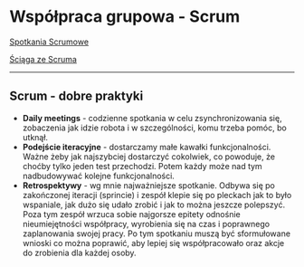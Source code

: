 # Współpraca grupowa - Scrum

[Spotkania Scrumowe](https://github.com/coders-school/qa-sessions/raw/master/session2/ScrumFramework.pdf)

[Ściąga ze Scruma](https://github.com/coders-school/qa-sessions/raw/master/session2/sciaga_scrum.pdf)

---

## Scrum - dobre praktyki

* **Daily meetings** - codzienne spotkania w celu zsynchronizowania się, zobaczenia jak idzie robota i w szczególności, komu trzeba pomóc, bo utknął.
* **Podejście iteracyjne** - dostarczamy małe kawałki funkcjonalności. Ważne żeby jak najszybciej dostarczyć cokolwiek, co powoduje, że choćby tylko jeden test przechodzi. Potem każdy może nad tym nadbudowywać kolejne funkcjonalności.
* **Retrospektywy** - wg mnie najważniejsze spotkanie. Odbywa się po zakończonej iteracji (sprincie) i zespół klepie się po pleckach jak to było wspaniale, jak dużo się udało zrobić i jak to można jeszcze polepszyć. Poza tym zespół wrzuca sobie najgorsze epitety odnośnie nieumiejętności współpracy, wyrobienia się na czas i poprawnego zaplanowania swojej pracy. Po tym spotkaniu muszą być sformułowane wnioski co można poprawić, aby lepiej się współpracowało oraz akcje do zrobienia dla każdej osoby.
